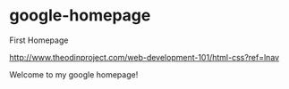 # google-homepage
First Homepage 

http://www.theodinproject.com/web-development-101/html-css?ref=lnav


Welcome to my google homepage!
